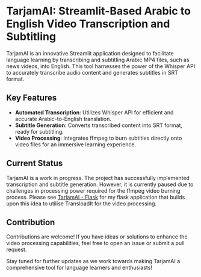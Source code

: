 # TarjamAI: Streamlit-Based Arabic to English Video Transcription and Subtitling

TarjamAI is an innovative Streamlit application designed to facilitate language learning by transcribing and subtitling Arabic MP4 files, such as news videos, into English. This tool harnesses the power of the Whisper API to accurately transcribe audio content and generates subtitles in SRT format.

## Key Features
- **Automated Transcription**: Utilizes Whisper API for efficient and accurate Arabic-to-English translation.
- **Subtitle Generation**: Converts transcribed content into SRT format, ready for subtitling.
- **Video Processing**: Integrates ffmpeg to burn subtitles directly onto video files for an immersive learning experience.

## Current Status
TarjamAI is a work in progress. The project has successfully implemented transcription and subtitle generation. However, it is currently paused due to challenges in processing power required for the ffmpeg video burning process. Please see [TarjamAI - Flask](https://github.com/hamza-rashid/TarjamAI-Flask/tree/main) for my flask application that builds upon this idea to utilise TransloadIt for the video processing. 


## Contribution
Contributions are welcome! If you have ideas or solutions to enhance the video processing capabilities, feel free to open an issue or submit a pull request.

Stay tuned for further updates as we work towards making TarjamAI a comprehensive tool for language learners and enthusiasts!

